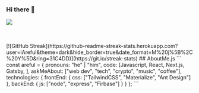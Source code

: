 ### Hi there 👋

<!-- ![Twitter Follow](https://img.shields.io/twitter/follow/ArefulCode?style=social) -->
<!-- [![Linkedin: Areful](https://img.shields.io/badge/LinkedIn-0077B5?style=for-the-badge&logo=linkedin&logoColor=white)](https://www.linkedin.com/in/areful) -->


<!-- [![Linkedin: Areful](https://img.shields.io/badge/LinkedIn-0077B5?style=for-the-badge&logo=linkedin&logoColor=white)](https://www.linkedin.com/in/areful){:target="_blank" rel="noopener"}] -->

<!-- [![Linkedin: Areful](http://stackoverflow.com){:target="_blank" rel="noopener"}] -->

<!-- <a href="https://twitter.com/ArefulCode"><img alt="Twitter Follow" src="https://img.shields.io/twitter/follow/ArefulCode?label=Twitter&style=for-the-badge&logo=twitter&color=1DA1F2"> </a>

**iAreful/iAreful** is a ✨ _special_ ✨ repository because its `README.md` (this file) appears on your GitHub profile.
![](https://komarev.com/ghpvc/?username=iAreful)
Here are some ideas to get you started:

- 🔭 I’m currently working on ...
- 🌱 I’m currently learning ...
- 👯 I’m looking to collaborate on ...
- 🤔 I’m looking for help with ...
- 💬 Ask me about ...
- 📫 How to reach me: ...
- 😄 Pronouns: ...
- ⚡ Fun fact: ... -->
![](https://komarev.com/ghpvc/?username=iAreful)

<br/>
<!-- [![Areful GitHub stats](https://github-readme-stats.vercel.app/api?username=iAreful)](https://github.com/iAreful/github-readme-stats) -->
<!-- <br/>
[![Top Langs](https://github-readme-stats.vercel.app/api/top-langs/?username=iAreful&layout=compact)](https://github.com/anuraghazra/github-readme-stats)
<br/> -->
<!-- [![trophy](https://github-profile-trophy.vercel.app/?username=iAreful)]() -->

<br/>
[![GitHub Streak](https://github-readme-streak-stats.herokuapp.com?user=iAreful&theme=dark&hide_border=true&date_format=M%20j%5B%2C%20Y%5D&ring=31C4DD)](https://git.io/streak-stats)
## AboutMe.js
```
const areful = {
    pronouns: "he" | "him",
    code: [Javascript, React, Next.js, Gatsby, ],
    askMeAbout: ["web dev", "tech", "crypto", "music", "coffee"],
    technologies: {
        frontEnd: {
            css: ["TailwindCSS", "Materialize", "Ant Design"]
        },
        backEnd: {
            js: ["node", "express", "Firbase"]
        }        
    }
};
```
